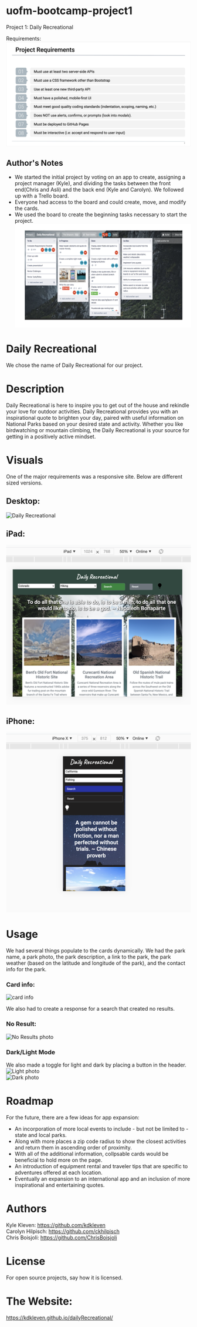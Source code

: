 # uofm-bootcamp-project1
Project 1: Daily Recreational

Requirements: 
![Project Requirements](assets/Required.png)


## Author's Notes
* We started the initial project by voting on an app to create, assigning a project manager (Kyle), and dividing the tasks between the front end(Chris and Asli) and the back end (Kyle and Carolyn).  We followed up with a Trello board.   
* Everyone had access to the board and could create, move, and modify the cards.
* We used the board to create the beginning tasks necessary to start the project.  
![Trello Board](assets/Trello.png)


# Daily Recreational
We chose the name of Daily Recreational for our project.   

# Description
Daily Recreational is here to inspire you to get out of the house and rekindle your love for outdoor activities. Daily Recreational provides you with an inspirational quote to brighten your day, paired with useful information on National Parks based on your desired state and activity. Whether you like birdwatching or mountain climbing, the Daily Recreational is your source for getting in a positively active mindset.


# Visuals
One of the major requirements was a responsive site.   Below are different sized versions.
## Desktop:
![Daily Recreational](assets/Laptop.png)

## iPad:
![iPad photo](assets/Ipad.png)

## iPhone:
![iPhone photo](assets/iPhone.png)



# Usage
We had several things populate to the cards dynamically. We had the park name, a park photo, the park description, a link to the park, the park weather (based on the latitude and longitude of the park), and the contact info for the park.

### Card info:
![card info](assets/Info.png)


We also had to create a response for a search that created no results.

### No Result: 
![No Results photo](assets/No_results.png)

### Dark/Light Mode
We also made a toggle for light and dark by placing a button in the header.
![Light photo](assets/Light.png)
<br>
![Dark photo](assets/Dark.png)

# Roadmap
For the future, there are a few ideas for app expansion:
*  An incorporation of more local events to include -  but not be limited to - state and local parks.   
* Along with more places a zip code radius to show the closest activities and return them in ascending order of proximity. 
* With all of the additional information, collpsable cards would be beneficial to hold more on the page.  
* An introduction of equipment rental and traveler tips that are specific to adventures offered at each location.  
* Eventually an expansion to an international app and an inclusion of more inspirational and entertaining quotes.


# Authors 
Kyle Kleven: https://github.com/kdkleven<br/>
Carolyn Hilpisch: https://github.com/ckhilpisch<br/>
Chris Boisjoli: https://github.com/ChrisBoisjoli<br/>
 

# License
For open source projects, say how it is licensed.

# The Website:
https://kdkleven.github.io/dailyRecreational/
